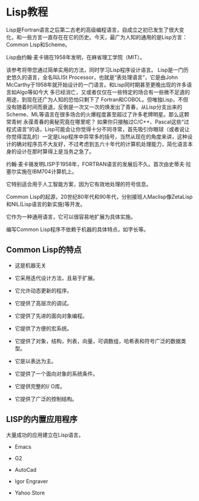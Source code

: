# Lisp教程

Lisp是Fortran语言之后第二古老的高级编程语言，自成立之初已发生了很大变化，和一些方言一直存在在它的历史。今天，最广为人知的通用的是Lisp方言：Common Lisp和Scheme。

Lisp由约翰·麦卡锡在1958年发明，在麻省理工学院（MIT）。

该参考将带您通过简单实用的方法，同时学习Lisp程序设计语言。 Lisp是一门历史悠久的语言，全名叫LISt Processor，也就是“表处理语言”，它是由John McCarthy于1958年就开始设计的一门语言。和Lisp同时期甚至更晚出现的许多语言如Algo等如今大 多已经消亡，又或者仅仅在一些特定的场合有一些微不足道的用途，到现在还广为人知的恐怕只剩下了 Fortran和COBOL。但唯独Lisp，不但没有随着时间而衰退，反倒是一次又一次的焕发出了青春，从Lisp分支出来的Scheme、ML等语言在很多场合的火爆程度甚至超过了许多老牌明星。那么这颗常青树 永葆青春的奥秘究竟在哪里呢？ 如果你只接触过C/C++、Pascal这些“过程式语言”的话，Lisp可能会让你觉得十分不同寻常，首先吸引你眼球（或者说让你觉得混乱的）一定是Lisp程序中异常多的括号，当然从现在的角度来讲，这种设计的确对程序员不大友好，不过考虑到五六十年代的计算机处理能力，简化语言本身的设计在那时算得上是当务之急了。

约翰·麦卡锡发明LISP于1958年，FORTRAN语言的发展后不久。首次由史蒂夫·拉塞尔实施在IBM704计算机上。

它特别适合用于人工智能方案，因为它有效地处理的符号信息。

Common Lisp的起源，20世纪80年代和90年代，分别接班人Maclisp像ZetaLisp和NIL(Lisp语言的新实施)等开发。

它作为一种通用语言，它可以很容易地扩展为具体实施。

编写Common Lisp程序不依赖于机器的具体特点，如字长等。

## Common Lisp的特点

*   这是机器无关

*   它采用迭代设计方法，且易于扩展。

*   它允许动态更新的程序。

*   它提供了高层次的调试。

*   它提供了先进的面向对象编程。

*   它提供了方便的宏系统。

*   它提供了对象，结构，列表，向量，可调数组，哈希表和符号广泛的数据类型。

*   它是以表达为主。

*   它提供了一个面向对象的系统条件。

*   它提供完整的I/ O库。

*   它提供了广泛的控制结构。

## LISP的内置应用程序

大量成功的应用建立在Lisp语言。

*   Emacs

*   G2

*   AutoCad

*   Igor Engraver

*   Yahoo Store

